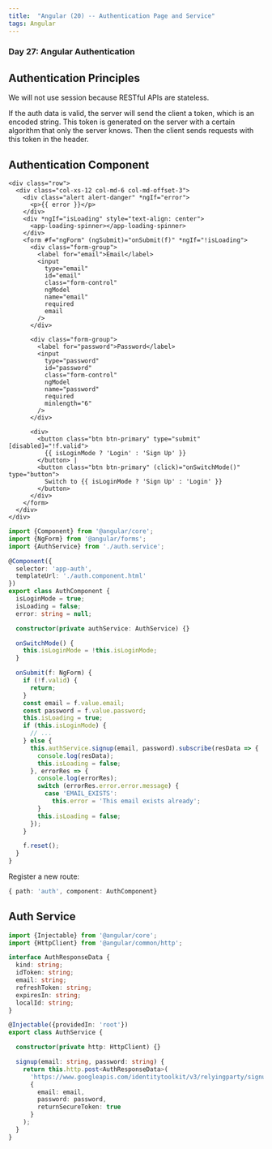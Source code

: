 ```yaml
---
title:  "Angular (20) -- Authentication Page and Service"
tags: Angular
---
```


### Day 27: Angular Authentication

## Authentication Principles

We will not use session because RESTful APIs are stateless.

If the auth data is valid, the server will send the client a token, which is an encoded string. This token is 
generated on the server with a certain algorithm that only the server knows. Then the client sends requests with this
 token in the header. 
 
## Authentication Component

```angular2html
<div class="row">
  <div class="col-xs-12 col-md-6 col-md-offset-3">
    <div class="alert alert-danger" *ngIf="error">
      <p>{{ error }}</p>
    </div>
    <div *ngIf="isLoading" style="text-align: center">
      <app-loading-spinner></app-loading-spinner>
    </div>
    <form #f="ngForm" (ngSubmit)="onSubmit(f)" *ngIf="!isLoading">
      <div class="form-group">
        <label for="email">Email</label>
        <input
          type="email"
          id="email"
          class="form-control"
          ngModel
          name="email"
          required
          email
        />
      </div>

      <div class="form-group">
        <label for="password">Password</label>
        <input
          type="password"
          id="password"
          class="form-control"
          ngModel
          name="password"
          required
          minlength="6"
        />
      </div>

      <div>
        <button class="btn btn-primary" type="submit" [disabled]="!f.valid">
          {{ isLoginMode ? 'Login' : 'Sign Up' }}
        </button> |
        <button class="btn btn-primary" (click)="onSwitchMode()" type="button">
          Switch to {{ isLoginMode ? 'Sign Up' : 'Login' }}
        </button>
      </div>
    </form>
  </div>
</div>
```

```typescript
import {Component} from '@angular/core';
import {NgForm} from '@angular/forms';
import {AuthService} from './auth.service';

@Component({
  selector: 'app-auth',
  templateUrl: './auth.component.html'
})
export class AuthComponent {
  isLoginMode = true;
  isLoading = false;
  error: string = null;

  constructor(private authService: AuthService) {}

  onSwitchMode() {
    this.isLoginMode = !this.isLoginMode;
  }

  onSubmit(f: NgForm) {
    if (!f.valid) {
      return;
    }
    const email = f.value.email;
    const password = f.value.password;
    this.isLoading = true;
    if (this.isLoginMode) {
      // ...
    } else {
      this.authService.signup(email, password).subscribe(resData => {
        console.log(resData);
        this.isLoading = false;
      }, errorRes => {
        console.log(errorRes);
        switch (errorRes.error.error.message) {
          case 'EMAIL_EXISTS':
            this.error = 'This email exists already';
        }
        this.isLoading = false;
      });
    }

    f.reset();
  }
}

```

Register a new route:

```typescript
{ path: 'auth', component: AuthComponent}
```

## Auth Service

```typescript
import {Injectable} from '@angular/core';
import {HttpClient} from '@angular/common/http';

interface AuthResponseData {
  kind: string;
  idToken: string;
  email: string;
  refreshToken: string;
  expiresIn: string;
  localId: string;
}

@Injectable({providedIn: 'root'})
export class AuthService {

  constructor(private http: HttpClient) {}

  signup(email: string, password: string) {
    return this.http.post<AuthResponseData>(
      'https://www.googleapis.com/identitytoolkit/v3/relyingparty/signupNewUser?key=AIzaSyCQUonbyGcWNNCk-jS2WWkgpR3U0TtkIdA',
      {
        email: email,
        password: password,
        returnSecureToken: true
      }
    );
  }
}
```



